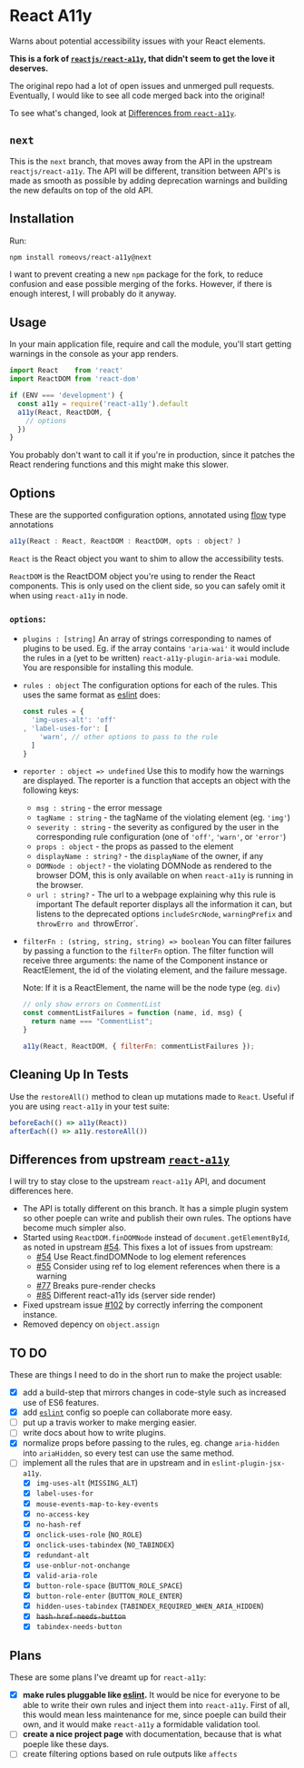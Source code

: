 React A11y
==========

Warns about potential accessibility issues with your React elements.

__This is a fork of [`reactjs/react-a11y`][react-a11y], that didn't seem to get
the love it deserves.__

The original repo had a lot of open issues and unmerged pull requests.
Eventually, I would like to see all code merged back into the original!

To see what's changed, look at [Differences from
`react-a11y`](#differences-from-upstream-react-a11y).

## `next`

This is the `next` branch, that moves away from the API in the upstream
`reactjs/react-a11y`.  The API will be different, transition between API's is
made  as smooth as possible by adding deprecation warnings and building the new
defaults on top of the old API.

## Installation

Run:

```sh
npm install romeovs/react-a11y@next
```

I want to prevent creating a new `npm` package for the fork, to reduce
confusion and ease possible merging of the forks. However, if there is
enough interest, I will probably do it anyway.

## Usage

In your main application file, require and call the module, you'll start
getting warnings in the console as your app renders.

```js
import React    from 'react'
import ReactDOM from 'react-dom'

if (ENV === 'development') {
  const a11y = require('react-a11y').default
  a11y(React, ReactDOM, {
    // options
  })
}
```

You probably don't want to call it if you're in production, since it patches the 
React rendering functions and this might make this slower.

## Options

These are the supported configuration options, annotated using [flow][] type
annotations

```js
a11y(React : React, ReactDOM : ReactDOM, opts : object? )
```

`React` is the React object you want to shim to allow the 
accessibility tests.

`ReactDOM` is the ReactDOM object you're using to render the
React components. This is only used on the client side, so you
can safely omit it when using `react-a11y` in node.

### `options`:
  - `plugins : [string]`
    An array of strings corresponding to names of plugins to be used.
    Eg. if the array contains `'aria-wai'` it would include the rules 
    in a (yet to be written) `react-a11y-plugin-aria-wai` module.  You
    are responsible for installing this module.

  - `rules : object`
    The configuration options for each of the rules. This uses the same format
    as [eslint][] does: 
    ```js
    const rules = {
      'img-uses-alt': 'off'
    , 'label-uses-for': [
        'warn', // other options to pass to the rule
      ]
    }

    ```

  - `reporter : object => undefined`
    Use this to modify how the warnings are displayed.
    The reporter is a function that accepts an object with
    the following keys:
    - `msg : string` - the error message
    - `tagName : string` - the tagName of the violating element (eg. `'img'`)
    - `severity : string` - the severity as configured by the user in the 
      corresponding rule configuration (one of `'off'`, `'warn'`, or `'error'`)
    - `props : object` - the props as passed to the element
    - `displayName : string?` - the `displayName` of the owner, if any
    - `DOMNode : object?` - the violating DOMNode as rendered to the browser
      DOM, this is only available on when `react-a11y` is running in the
      browser.
    - `url : string?` - The url to a webpage explaining why this rule
      is important
    The default reporter displays all the information it can, but listens
    to the deprecated options `includeSrcNode`, `warningPrefix` and
    `throwErro and `throwError`.

  - `filterFn : (string, string, string) => boolean`
    You can filter failures by passing a function to the `filterFn` option. The
    filter function will receive three arguments: the name of the Component
    instance or ReactElement, the id of the violating element, and the failure
    message.

    Note: If it is a ReactElement, the name will be the node type (eg. `div`)

    ```js
    // only show errors on CommentList
    const commentListFailures = function (name, id, msg) {
      return name === "CommentList";
    }

    a11y(React, ReactDOM, { filterFn: commentListFailures });
    ```

## Cleaning Up In Tests

Use the `restoreAll()` method to clean up mutations made to `React`.
Useful if you are using `react-a11y` in your test suite:

```js
beforeEach(() => a11y(React))
afterEach(() => a11y.restoreAll())
```

## Differences from upstream [`react-a11y`][react-a11y]

I will try to stay close to the upstream `react-a11y` API,
and document differences here.

  - The API is totally different on this branch.  It has a simple plugin system
    so other poeple can write and publish their own rules.  The options have
    become much simpler also.
  - Started using `ReactDOM.finDOMNode` instead of `document.getElementById`, as
    noted in upstream [#54](https://github.com/reactjs/react-a11y/issues/54).
    This fixes a lot of issues from upstream:
    - [#54](https://github.com/reactjs/react-a11y/issues/54) Use
      React.findDOMNode to log element references
    - [#55](https://github.com/reactjs/react-a11y/issues/55) Consider using ref
      to log element references when there is a warning
    - [#77](https://github.com/reactjs/react-a11y/issues/77) Breaks pure-render
      checks
    - [#85](https://github.com/reactjs/react-a11y/issues/85) Different
      react-a11y ids (server side render)
  - Fixed upstream issue [#102](https://github.com/reactjs/react-a11y/issues/102)
    by correctly inferring the component instance.
  - Removed depency on `object.assign`

## TO DO

These are things I need to do in the short run to make the project
usable:

  - [x] add a build-step that mirrors changes in code-style such as
    increased use of ES6 features.
  - [x] add [`eslint`][eslint] config so poeple can collaborate
    more easy.
  - [ ] put up a travis worker to make merging easier.
  - [ ] write docs about how to write plugins.
  - [x] normalize props before passing to the rules, eg. change
    `aria-hidden` into `ariaHidden`, so every test can use the
    same method.
  - [ ] implement all the rules that are in upstream and in
    `eslint-plugin-jsx-a11y`.
    - [x] `img-uses-alt` (`MISSING_ALT`)
    - [x] `label-uses-for`
    - [x] `mouse-events-map-to-key-events`
    - [x] `no-access-key`
    - [x] `no-hash-ref`
    - [x] `onclick-uses-role` (`NO_ROLE`)
    - [x] `onclick-uses-tabindex` (`NO_TABINDEX`)
    - [x] `redundant-alt`
    - [x] `use-onblur-not-onchange`
    - [x] `valid-aria-role`
    - [x] `button-role-space` (`BUTTON_ROLE_SPACE`)
    - [x] `button-role-enter` (`BUTTON_ROLE_ENTER`)
    - [x] `hidden-uses-tabindex` (`TABINDEX_REQUIRED_WHEN_ARIA_HIDDEN`)
    - [x] ~~`hash-href-needs-button`~~
    - [x] `tabindex-needs-button`

## Plans

These are some plans I've dreamt up for `react-a11y`:

  - [x] **make rules pluggable like [eslint][eslint].**  It would be nice
    for everyone to be able to write their own rules and inject
    them into `react-a11y`.  First of all, this would mean less 
    maintenance for me, since poeple can build their own, and it 
    would make `react-a11y` a formidable validation tool.
  - [ ] **create a nice project page** with documentation, because
    that is what poeple like these days.
  - [ ] create filtering options based on rule outputs like `affects`

[react-a11y]: https://github.com/reactjs/react-a11y
[eslint]:     http://eslint.org
[flow]:       http://flowtype.org

